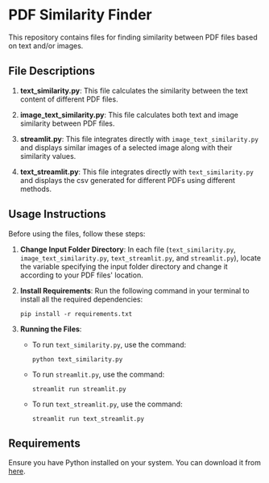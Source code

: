 # PDF Similarity Finder

This repository contains files for finding similarity between PDF files based on text and/or images.

## File Descriptions

1. **text_similarity.py**: This file calculates the similarity between the text content of different PDF files.

2. **image_text_similarity.py**: This file calculates both text and image similarity between PDF files.

3. **streamlit.py**: This file integrates directly with `image_text_similarity.py` and displays similar images of a selected image along with their similarity values.
4. **text_streamlit.py**: This file integrates directly with `text_similarity.py` and displays the csv generated for different PDFs using different methods.

## Usage Instructions

Before using the files, follow these steps:

1. **Change Input Folder Directory**: In each file (`text_similarity.py`, `image_text_similarity.py`, `text_streamlit.py`, and `streamlit.py`), locate the variable specifying the input folder directory and change it according to your PDF files' location.

2. **Install Requirements**: Run the following command in your terminal to install all the required dependencies:

    ```
    pip install -r requirements.txt
    ```

3. **Running the Files**:
   - To run `text_similarity.py`, use the command:
     ```
     python text_similarity.py
     ```
   - To run `streamlit.py`, use the command:
     ```
     streamlit run streamlit.py
     ```
   - To run `text_streamlit.py`, use the command:
     ```
     streamlit run text_streamlit.py
     ```

## Requirements

Ensure you have Python installed on your system. You can download it from [here](https://www.python.org/downloads/).




